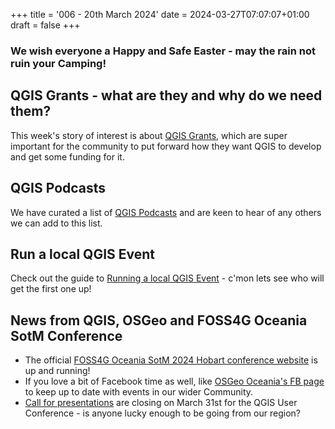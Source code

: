 +++
title = '006 - 20th March 2024'
date = 2024-03-27T07:07:07+01:00
draft = false
+++
### We wish everyone a Happy and Safe Easter - may the rain not ruin your Camping!

## QGIS Grants - what are they and why do we need them?
This week's story of interest is about [QGIS Grants](https://qgis-australia.org/qgis/qgis-grants/), which are super important for the community to put forward how they want QGIS to develop and get some funding for it. 

## QGIS Podcasts
We have curated a list of [QGIS Podcasts](https://qgis-australia.org/about/qgis-podcasts/) and are keen to hear of any others we can add to this list.

## Run a local QGIS Event
Check out the guide to [Running a local QGIS Event](https://qgis-australia.org/events/run-local-event/) - c'mon lets see who will get the first one up!

## News from QGIS, OSGeo and FOSS4G Oceania SotM Conference
- The official [FOSS4G Oceania SotM 2024 Hobart conference website](https://2024.foss4g-oceania.org/) is up and running!
- If you love a bit of Facebook time as well, like [OSGeo Oceania's FB page](https://www.facebook.com/people/OSGeo-Oceania-Grants/61552422194098/) to keep up to date with events in our wider Community. 
- [Call for presentations](https://uc2024.qgis.sk/call-for-papers/) are closing on March 31st for the QGIS User Conference - is anyone lucky enough to be going from our region? 
